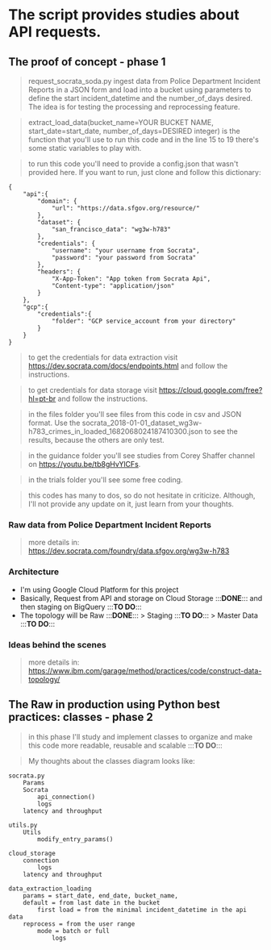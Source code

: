 # The script provides studies about API requests.

## The proof of concept - phase 1

> request_socrata_soda.py ingest data from Police Department Incident Reports in a JSON form and load into a bucket using parameters to define the start incident_datetime and the number_of_days desired. The idea is for testing the processing and reprocessing feature.

> extract_load_data(bucket_name=YOUR BUCKET NAME, start_date=start_date, number_of_days=DESIRED integer) is the function that you'll use to run this code and in the line 15 to 19 there's some static variables to play with.

> to run this code you'll need to provide a config.json that wasn't provided here. If you want to run, just clone and follow this dictionary:

```
{
    "api":{
        "domain": {
            "url": "https://data.sfgov.org/resource/"
        },
        "dataset": {
            "san_francisco_data": "wg3w-h783"
        },
        "credentials": {
            "username": "your username from Socrata",
            "password": "your password from Socrata"
        },
        "headers": {
            "X-App-Token": "App token from Socrata Api",
            "Content-type": "application/json"
        }
    },
    "gcp":{
        "credentials":{
            "folder": "GCP service_account from your directory"
        }
    }
}
```

> to get the credentials for data extraction visit https://dev.socrata.com/docs/endpoints.html and follow the instructions.

> to get credentials for data storage visit https://cloud.google.com/free?hl=pt-br and follow the instructions.

> in the files folder you'll see files from this code in csv and JSON format. Use the socrata_2018-01-01_dataset_wg3w-h783_crimes_in_loaded_1682068024187410300.json to see the results, because the others are only test.

> in the guidance folder you'll see studies from Corey Shaffer channel on https://youtu.be/tb8gHvYlCFs.

> in the trials folder you'll see some free coding.

> this codes has many to dos, so do not hesitate in criticize. Although, I'll not provide any update on it, just learn from your thoughts.

### Raw data from Police Department Incident Reports

> more details in: https://dev.socrata.com/foundry/data.sfgov.org/wg3w-h783

### Architecture

- I'm using Google Cloud Platform for this project
- Basically, Request from API and storage on Cloud Storage :::**DONE**::: and then staging on BigQuery :::**TO DO**:::
- The topology will be Raw :::**DONE**::: > Staging :::**TO DO**::: > Master Data :::**TO DO**:::

### Ideas behind the scenes

> more details in: https://www.ibm.com/garage/method/practices/code/construct-data-topology/

## The Raw in production using Python best practices: classes - phase 2

> in this phase I'll study and implement classes to organize and make this code more readable, reusable and scalable :::**TO DO**:::

> My thoughts about the classes diagram looks like:

```
socrata.py
    Params
    Socrata
	    api_connection()
		logs
	latency and throughput

utils.py
    Utils
        modify_entry_params()

cloud_storage
	connection
		logs
	latency and throughput

data_extraction_loading
	params = start_date, end_date, bucket_name,  
	default = from last date in the bucket
		first load = from the minimal incident_datetime in the api data
	reprocess = from the user range 
		mode = batch or full
			logs
```


